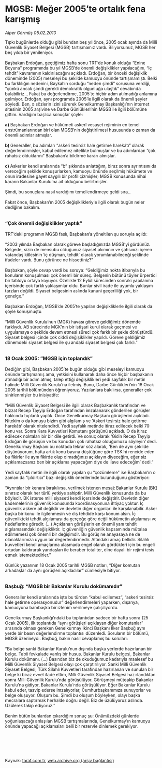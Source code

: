 # MGSB: Meğer 2005’te ortalık fena karışmış

*Alper Görmüş 05.02.2010*

<div class="taraf_structure_2col_1zq">
<div class="margen_n">



 <p>Tıpkı bugünlerde olduğu gibi bundan beş yıl önce, 2005 ocak ayında da Milli Güvenlik Siyaset Belgesi (MGSB) tartışmamız vardı. Biliyorsunuz, MGSB her beş yılda bir yenileniyor. <br/><br/>Başbakan Erdoğan, geçtiğimiz hafta sonu TRT’de konuk olduğu “Enine Boyuna” programında bu yıl MGSB’de önemli değişiklikler yapılacağını, “iç tehdit” kavramının kaldırılacağını açıkladı. Erdoğan, bir önceki değişiklik döneminde (2005) meseleyi bu şekilde kamuoyu önünde tartışmamıştı. Belki bu farklılığın nedenini, Baykal’ın sorduğu “neden şimdi” sorusuna verdiği, “çünkü ancak şimdi gerekli demokratik olgunluğa ulaştık” cevabında bulabiliriz... Fakat bu değerlendirme, 2005’te hiçbir adım atılmadığı anlamına gelmiyor. Erdoğan, aynı programda 2005’le ilgili olarak da önemli şeyler söyledi. Ben, o sözlerin izini sürerek Genelkurmay Başkanlığı’nın internet sitesinin 2005 arşivine ve Darbe Günlükleri’nin MGSB ile ilgili bölümüne gittim. Vardığım başlıca sonuçlar şöyle: <b><br/><br/>a)</b> Başbakan Erdoğan ve hükümeti askerî vesayet rejiminin en temel enstrümanlarından biri olan MGSB’nin değiştirilmesi hususunda o zaman da önemli adımlar atmışlar. <b><br/><br/>b) </b>Generaller, bu adımları “askeri tesirsiz hale getirme harekâtı” olarak değerlendirmişler, kabul edilemez nitelikte bulmuşlar ve bu adımlardan “çok rahatsız olduklarını” Başbakan’a bildirme kararı almışlar. <b><br/><br/>c) </b>Askerler kendi aralarında “b” şıkkında anlattığım, biraz sonra ayrıntısını da vereceğim şekilde konuşurlarken, kamuoyu önünde seçilmiş hükümete ve onun iradesine gayet saygılı bir profil çizmişler; MGSB konusunda nihai kararın Bakanlar Kurulu’na ait olduğunu belirtmişler. <br/><br/>Şimdi, bu sonuçlara nasıl vardığımı temellendirmeye geldi sıra... <br/><br/>Fakat önce, Başbakan’ın 2005 değişiklikleriyle ilgili olarak bugün neler dediğine bakalım.<b> <br/><br/><br/><font size="3">“Çok önemli değişiklikler yaptık”</font> </b><br/><br/>TRT’deki programın MGSB faslı, Başbakan’a yöneltilen şu soruyla açıldı: <br/><br/>“2003 yılında Başbakan olarak göreve başladığınızda MGSB’yi gördünüz. Belgede, sizin de mensubu olduğunuz siyaset akımının ve şahsınızı içeren vatandaş kitlesinin ‘iç düşman, tehdit’ olarak yorumlanabileceği şeklinde ifadeler vardı. Bunu görünce ne hissettiniz?” <br/><br/>Başbakan, şöyle cevap verdi bu soruya: “Geldiğimiz nokta itibarıyla bu konuların konuşulması çok önemli bir süreç. Belgenin bütünü tüyler ürpertici bir tabloyu ortaya koyuyor. Özellikle 12 Eylül sürecinden sonraki yapılanma içerisinde çok farklı yaklaşımlar oldu. Bunlar sivil irade ile uyumlu yaklaşım tarzları değildi. Siyaset belgesinin aslında kanuni geçerliliği yok, bir genelge.” <br/><br/>Başbakan Erdoğan, MGSB’de 2005’te yapılan değişikliklerle ilgili olarak da şöyle konuşmuştu: <br/><br/>“Milli Güvenlik Kurulu’nun (MGK) havası göreve geldiğimiz dönemde farklıydı. AB sürecinde MGK’nın bir istişari kurul olarak geçmesi ve uygulamaya o şekilde devam etmesi süreci çok farklı bir şekle dönüştürdü. Siyaset belgesi içinde çok ciddi değişiklikler yapıldı. Göreve geldiğimiz dönemdeki siyaset belgesi ile şu andaki siyaset belgesi çok farklı.” <b><br/><br/><br/><font size="3">18 Ocak 2005: “MGSB için toplandık”</font></b> <br/><br/>Dediğim gibi, Başbakan 2005’te bugün olduğu gibi meseleyi kamuoyu önünde tartışmamış ama, yetkisini kullanarak daha önce hiçbir başbakanın atmadığı bir adım atmış, talep ettiği değişiklikleri yedi sayfalık bir metin halinde Milli Güvenlik Kurulu’na iletmiş. Bunu, Darbe Günlükleri’nin 18 Ocak 2005 tarihli bölümünden öğreniyoruz. Yazılanlara bakılırsa, generaller çok sinirlenmişler bu inisiyatife: <br/><br/>“Milli Güvenlik Siyaset Belgesi ile ilgili olarak Başbakanlık tarafından ve bizzat Recep Tayyip Erdoğan tarafından imzalanarak gönderilen görüşler hakkında toplantı yaptık. Önce Genelkurmay Başkanı görüşlerini açıkladı. Nitekim o da konuyu bizim gibi algılamış ve ‘Askeri tesirsiz hale getirme harekâtı’ olarak nitelendirdi. Yedi sayfalık metinde itiraz edilecek belki 70 konu var. Sonra Kara Kuvvetleri Komutanı görüşünü açıkladı. O da itiraz edilecek noktaları bir bir dile getirdi. Ve sonuç olarak ‘Gidin Recep Tayyip Erdoğan ile görüşün ve bu konudan çok rahatsız olduğumuzu söyleyin’ dedi. Genelkurmay Başkanı bu noktada tekrar söz alarak, ‘Ben de aynı şekilde düşünüyorum, hatta artık konu basına düştüğüne göre TSK’ni rencide eden bu fikirler ile aynı fikirde olup olmadığınızı açıklayın diyeceğim, eğer siz açıklamazsanız ben bir açıklama yapacağım diye de ilave edeceğim’ dedi.” <br/><br/>Yedi sayfalık metin ile ilgili olarak yapılan şu “çözümleme” ise Başbakan’ın o zaman da “çıldırtıcı” bazı değişiklik önerilerinde bulunduğunu gösteriyor: <br/><br/>“Ayrıntılar bir kenara bırakılırsa, verilmek istenen mesaj: Bakanlar Kurulu (BK) sınırsız olarak her türlü yetkiye sahiptir. Milli Güvenlik konusunda da bu böyledir. BK isterse milli siyaseti kendi içersinde değiştirir. Devletin diğer kademelerinin güvenlik konusunda koordinasyonuna ihtiyaç yoktur. İç güvenlik askere ait değildir ve devletin diğer organları ile karşılanabilir. Asker başka bir konu ile ilgilenmesin ve dış tehdide karşı konum alsın. İç güvenlikteki tehdit algılaması da gerçeğe göre değil hükümetin algılaması ve hedeflerine göredir. (...) Açıklanan görüşlerin en önemli yanı tehdit algılamasındaki değişikliktir. İç güvenliğin güvenlik kapsamında mütalaa edilmemesi çok önemli bir değişimdir. Bu görüş ne anayasaya ne de olanaklarımıza uygun bir değerlendirmedir. Altındaki amaç bellidir. Silahlı kuvvetleri kendi amaçlarına ulaşmada engel olarak gördükleri için bu engeli ortadan kaldırarak yandaşları ile beraber totaliter, dine dayalı bir rejimi tesis etmek istemektedirler.” <br/><br/>Günlük yazarının 18 Ocak 2005 tarihli MGSB notları, “Diğer komutan arkadaşlar da aynı görüşleri açıkladılar” cümlesiyle bitiyor.<b> <br/><br/><br/><font size="3">Başbuğ: “MGSB bir Bakanlar Kurulu dokümanıdır”</font></b> <br/><br/>Generaller kendi aralarında işte bu türden “kabul edilemez”, “askeri tesirsiz hale getirme operasyonudur” değerlendirmeleri yaparken, dışarıya, kamuoyuna bambaşka bir izlenim verilmeye çalışılıyordu. <br/><br/>Genelkurmay Başkanlığı’ndaki bu toplantıdan sadece bir hafta sonra (25 Ocak 2005), ilk toplantıda “aynı görüşleri açıklayan diğer komutanlar” arasında olması gereken Genelkurmay İkinci Başkanı İlker Başbuğ aynı yerde bir basın değerlendirme toplantısı düzenledi. Soruların bir bölümü, MGSB üzerineydi. Başbuğ, bakın nasıl cevaplamış bu soruları: <br/><br/>“Bu belge sanki Bakanlar Kurulu’nun dışında başka yerlerde hazırlanan bir belge. Tabii fevkalade yanlış bir husus. Bakanlar Kurulu belgesi, Bakanlar Kurulu dokümanı. (...) Basından biz de okuduğumuz kadarıyla maalesef bu Milli Güvenlik Siyaset Belgesi olayı çok çarptırılıyor. Sanki Milli Güvenlik Siyaset Belgesi, Türk Silahlı Kuvvetleri tarafından hazırlanan ve sunulan bir belge ki biraz evvel ifade ettim, Milli Güvenlik Siyaset Belgesi hazırlandıktan sonra Milli Güvenlik Kurulu’nda görüşülüyor. Görüşmeyi müteakip Bakanlar Kurulu’na gidiyor, Bakanlar Kurulu’nda görüşülüyor. Eğer Bakanlar Kurulu kabul eder, tasvip ederse imzalıyorlar, Cumhurbaşkanımıza sunuyorlar ve belge oluşuyor. Oluşum bu. Şimdi bu oluşum böyleyken, olayı başka mecralara saptırmak herhalde doğru değil. Biz de üzülüyoruz aslında. Üzülerek takip ediyoruz.” <br/><br/>Benim bütün bunlardan çıkardığım sonuç şu: Önümüzdeki günlerde yoğunlaşacağı anlaşılan MGSB tartışmalarında, Genelkurmay’ın kamuoyu önünde yapacağı açıklamaları belli bir rezervle dinlemek gerekiyor.</p>
<br/>
<br/>
<br/>



<br/>


<div id="taraf_not">
</div>

</div>


</div>

Kaynak: [taraf.com.tr](http://taraf.com.tr:80/makale/9865.htm), [web.archive.org (arşiv bağlantısı)](http://web.archive.org/web/20100224085154/http://taraf.com.tr:80/makale/9865.htm)
